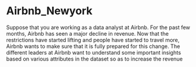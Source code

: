 # Airbnb_Newyork
Suppose that you are working as a data analyst at Airbnb. For the past few months, Airbnb has seen a major decline in revenue. Now that the restrictions have started lifting and people have started to travel more, Airbnb wants to make sure that it is fully prepared for this change.     The different leaders at Airbnb want to understand some important insights based on various attributes in the dataset so as to increase the revenue
